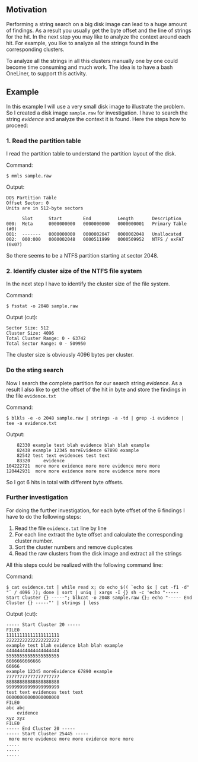## Motivation

Performing a string search on a big disk image can lead to a huge amount of findings.
As a result you usually get the byte offset and the line of strings for the hit. In
the next step you may like to analyze the context around each hit. For example, you
like to analyze all the strings found in the corresponding clusters.

To analyze all the strings in all this clusters manually one by one could become time
consuming and much work. The idea is to have a bash OneLiner, to support this activity.

## Example

In this example I will use a very small disk image to illustrate the problem. So I 
created a disk image ```sample.raw``` for investigation. I have to search the string 
*evidence* and analyze the context it is found. Here the steps how to proceed:

### 1. Read the partition table

I read the partition table to understand the partition layout of the disk.

Command:
~~~
$ mmls sample.raw
~~~
Output:
~~~
DOS Partition Table
Offset Sector: 0
Units are in 512-byte sectors

      Slot      Start        End          Length       Description
000:  Meta      0000000000   0000000000   0000000001   Primary Table (#0)
001:  -------   0000000000   0000002047   0000002048   Unallocated
002:  000:000   0000002048   0000511999   0000509952   NTFS / exFAT (0x07)
~~~

So there seems to be a NTFS partition starting at sector 2048.

### 2. Identify cluster size of the NTFS file system

In the next step I have to identify the cluster size of the file system.

Command:
~~~
$ fsstat -o 2048 sample.raw
~~~
Output (cut):
~~~
Sector Size: 512
Cluster Size: 4096
Total Cluster Range: 0 - 63742
Total Sector Range: 0 - 509950
~~~

The cluster size is obviously 4096 bytes per cluster.

### Do the sting search

Now I search the complete partition for our search string *evidence*. 
As a result I also like to get the offset of the hit in byte and store
the findings in the file ```evidence.txt```

Command:
~~~
$ blkls -e -o 2048 sample.raw | strings -a -td | grep -i evidence | tee -a evidence.txt
~~~
Output:
~~~
    82330 example test blah evidence blah blah example
    82438 example 12345 moreEvidence 67890 example
    82542 test text evidences test text
    83320     evidence
104222721  more more evidence more more evidence more more
120442931  more more evidence more more evidence more more
~~~

So I got 6 hits in total with different byte offsets.

### Further investigation

For doing the further investigation, for each byte offset of the 6 findings I have to do the following steps:

1. Read the file ```evidence.txt``` line by line
2. For each line extract the byte offset and calculate the corresponding cluster number.
3. Sort the cluster numbers and remove duplicates
4. Read the raw clusters from the disk image and extract all the strings

All this steps could be realized with the following command line:

Command:
~~~
$ cat evidence.txt | while read x; do echo $(( `echo $x | cut -f1 -d" "` / 4096 )); done | sort | uniq | xargs -I {} sh -c 'echo "----- Start Cluster {} -----"; blkcat -o 2048 sample.raw {}; echo "----- End Cluster {} -----"' | strings | less
~~~

Output (cut):
~~~
----- Start Cluster 20 -----
FILE0
11111111111111111111
22222222222222222222
example test blah evidence blah blah example
44444444444444444444
55555555555555555555
6666666666666
66666
example 12345 moreEvidence 67890 example
77777777777777777777
88888888888888888888
99999999999999999999
test text evidences test text
00000000000000000000 
FILE0
abc abc
    evidence
xyz xyz
FILE0
----- End Cluster 20 -----
----- Start Cluster 25445 -----
 more more evidence more more evidence more more
.....
.....
.....
~~~






